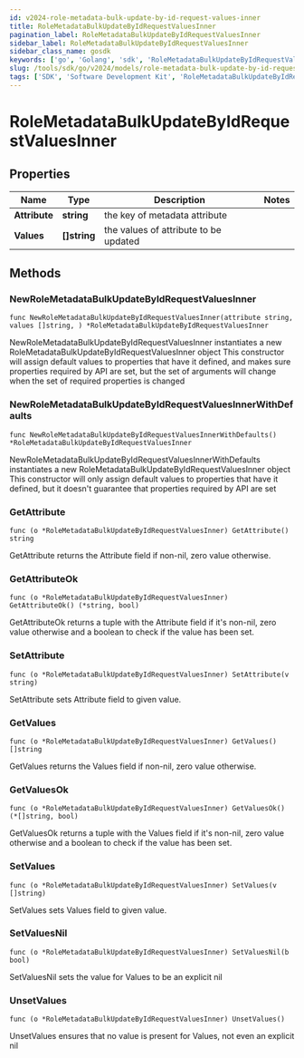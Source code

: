 ```yaml
---
id: v2024-role-metadata-bulk-update-by-id-request-values-inner
title: RoleMetadataBulkUpdateByIdRequestValuesInner
pagination_label: RoleMetadataBulkUpdateByIdRequestValuesInner
sidebar_label: RoleMetadataBulkUpdateByIdRequestValuesInner
sidebar_class_name: gosdk
keywords: ['go', 'Golang', 'sdk', 'RoleMetadataBulkUpdateByIdRequestValuesInner', 'V2024RoleMetadataBulkUpdateByIdRequestValuesInner'] 
slug: /tools/sdk/go/v2024/models/role-metadata-bulk-update-by-id-request-values-inner
tags: ['SDK', 'Software Development Kit', 'RoleMetadataBulkUpdateByIdRequestValuesInner', 'V2024RoleMetadataBulkUpdateByIdRequestValuesInner']
---
```


# RoleMetadataBulkUpdateByIdRequestValuesInner

## Properties

Name | Type | Description | Notes
------------ | ------------- | ------------- | -------------
**Attribute** | **string** | the key of metadata attribute | 
**Values** | **[]string** | the values of attribute to be updated | 

## Methods

### NewRoleMetadataBulkUpdateByIdRequestValuesInner

`func NewRoleMetadataBulkUpdateByIdRequestValuesInner(attribute string, values []string, ) *RoleMetadataBulkUpdateByIdRequestValuesInner`

NewRoleMetadataBulkUpdateByIdRequestValuesInner instantiates a new RoleMetadataBulkUpdateByIdRequestValuesInner object
This constructor will assign default values to properties that have it defined,
and makes sure properties required by API are set, but the set of arguments
will change when the set of required properties is changed

### NewRoleMetadataBulkUpdateByIdRequestValuesInnerWithDefaults

`func NewRoleMetadataBulkUpdateByIdRequestValuesInnerWithDefaults() *RoleMetadataBulkUpdateByIdRequestValuesInner`

NewRoleMetadataBulkUpdateByIdRequestValuesInnerWithDefaults instantiates a new RoleMetadataBulkUpdateByIdRequestValuesInner object
This constructor will only assign default values to properties that have it defined,
but it doesn't guarantee that properties required by API are set

### GetAttribute

`func (o *RoleMetadataBulkUpdateByIdRequestValuesInner) GetAttribute() string`

GetAttribute returns the Attribute field if non-nil, zero value otherwise.

### GetAttributeOk

`func (o *RoleMetadataBulkUpdateByIdRequestValuesInner) GetAttributeOk() (*string, bool)`

GetAttributeOk returns a tuple with the Attribute field if it's non-nil, zero value otherwise
and a boolean to check if the value has been set.

### SetAttribute

`func (o *RoleMetadataBulkUpdateByIdRequestValuesInner) SetAttribute(v string)`

SetAttribute sets Attribute field to given value.


### GetValues

`func (o *RoleMetadataBulkUpdateByIdRequestValuesInner) GetValues() []string`

GetValues returns the Values field if non-nil, zero value otherwise.

### GetValuesOk

`func (o *RoleMetadataBulkUpdateByIdRequestValuesInner) GetValuesOk() (*[]string, bool)`

GetValuesOk returns a tuple with the Values field if it's non-nil, zero value otherwise
and a boolean to check if the value has been set.

### SetValues

`func (o *RoleMetadataBulkUpdateByIdRequestValuesInner) SetValues(v []string)`

SetValues sets Values field to given value.


### SetValuesNil

`func (o *RoleMetadataBulkUpdateByIdRequestValuesInner) SetValuesNil(b bool)`

 SetValuesNil sets the value for Values to be an explicit nil

### UnsetValues
`func (o *RoleMetadataBulkUpdateByIdRequestValuesInner) UnsetValues()`

UnsetValues ensures that no value is present for Values, not even an explicit nil

